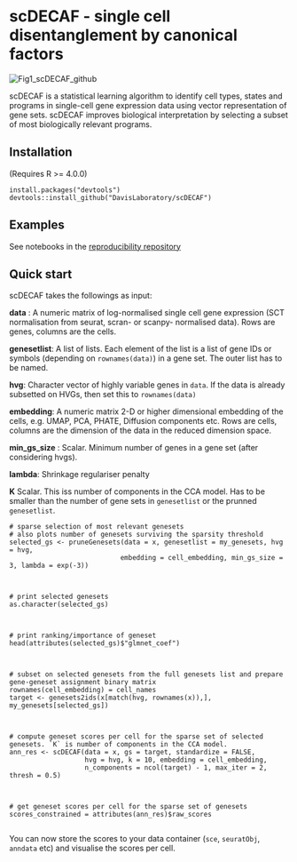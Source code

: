 
scDECAF - single cell disentanglement by canonical factors
=================================================================

![Fig1_scDECAF_github](https://github.com/DavisLaboratory/scDECAF/assets/7257233/61723efa-2d7c-47d9-af0b-c7205b8b5644)



scDECAF is a statistical learning algorithm to identify cell types, states and programs in single-cell gene expression data using vector representation of gene sets. scDECAF improves biological interpretation by selecting a subset of most biologically relevant programs.



## Installation
(Requires R >= 4.0.0)

```
install.packages("devtools")
devtools::install_github("DavisLaboratory/scDECAF")
```
## Examples
See notebooks in the [reproducibility repository](https://github.com/DavisLaboratory/scDECAF-reproducibility)

## Quick start

scDECAF takes the followings as input:

**data** : A numeric matrix of log-normalised single cell gene expression (SCT normalisation from seurat, scran- or scanpy- normalised data). Rows are genes, columns are the cells.

**genesetlist**: A list of lists. Each element of the list is a list of gene IDs or symbols (depending on `rownames(data)`) in a gene set. The outer list has to be named.

**hvg**: Character vector of highly variable genes in `data`. If the data is already subsetted on HVGs, then set this to `rownames(data)`

**embedding**: A numeric matrix 2-D or higher dimensional embedding of the cells, e.g. UMAP, PCA, PHATE, Diffusion components etc. Rows are cells, columns are the dimension of the data in the reduced dimension space.

**min_gs_size** : Scalar. Minimum number of genes in a gene set (after considering hvgs).

**lambda**: Shrinkage regulariser penalty

**K** Scalar. This iss number of components in the CCA model. Has to be smaller than the number of gene sets in `genesetlist` or the prunned `genesetlist`.




```{r}
# sparse selection of most relevant genesets
# also plots number of genesets surviving the sparsity threshold
selected_gs <- pruneGenesets(data = x, genesetlist = my_genesets, hvg = hvg,
                            embedding = cell_embedding, min_gs_size = 3, lambda = exp(-3))
                            


# print selected genesets
as.character(selected_gs)



# print ranking/importance of geneset
head(attributes(selected_gs)$"glmnet_coef")



# subset on selected genesets from the full genesets list and prepare gene-geneset assignment binary matrix
rownames(cell_embedding) = cell_names
target <- genesets2ids(x[match(hvg, rownames(x)),], my_genesets[selected_gs])



# compute geneset scores per cell for the sparse set of selected genesets. `K` is number of components in the CCA model. 
ann_res <- scDECAF(data = x, gs = target, standardize = FALSE, 
                   hvg = hvg, k = 10, embedding = cell_embedding,
                   n_components = ncol(target) - 1, max_iter = 2, thresh = 0.5)
                   


# get geneset scores per cell for the sparse set of genesets
scores_constrained = attributes(ann_res)$raw_scores


```
You can now store the scores to your data container (`sce`, `seuratObj`, `anndata` etc) and visualise the scores per cell.
